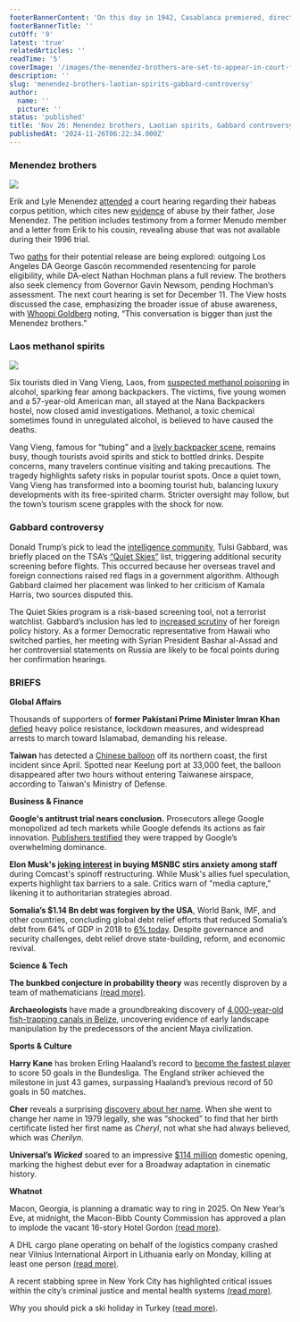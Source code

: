 ```yaml
---
footerBannerContent: 'On this day in 1942, Casablanca premiered, directed by Michael Curtiz and starring Humphrey Bogart, Ingrid Bergman, and Paul Henreid, becoming one of Hollywood''s most-revered films.'
footerBannerTitle: ''
cutOff: '9'
latest: 'true'
relatedArticles: ''
readTime: '5'
coverImage: '/images/the-menendez-brothers-are-set-to-appear-in-court-for-the-first-time-in-28-years-IwMT.jpg'
description: ''
slug: 'menendez-brothers-laotian-spirits-gabbard-controversy'
author:
  name: ''
  picture: ''
status: 'published'
title: 'Nov 26: Menendez brothers, Laotian spirits, Gabbard controversy'
publishedAt: '2024-11-26T06:22:34.000Z'
---
```


### Menendez brothers

![](/images/the-menendez-brothers-are-set-to-appear-in-court-for-the-first-time-in-28-years-E3NT.jpg)

Erik and Lyle Menendez [attended](https://abcnews.go.com/US/menendez-brothers-case-back-court-hearing-petition-review/story?id=116127153) a court hearing regarding their habeas corpus petition, which cites new [evidence](https://www.euronews.com/2024/11/25/judge-to-decide-if-new-evidence-could-set-menendez-brothers-free) of abuse by their father, Jose Menendez. The petition includes testimony from a former Menudo member and a letter from Erik to his cousin, revealing abuse that was not available during their 1996 trial.

Two [paths](https://www.nbcnews.com/news/us-news/menendez-brothers-free-resentencing-rcna181428) for their potential release are being explored: outgoing Los Angeles DA George Gascón recommended resentencing for parole eligibility, while DA-elect Nathan Hochman plans a full review. The brothers also seek clemency from Governor Gavin Newsom, pending Hochman’s assessment. The next court hearing is set for December 11. The View hosts discussed the case, emphasizing the broader issue of abuse awareness, with [Whoopi Goldberg](https://www.newsweek.com/whoopi-goldberg-view-cases-reviewed-menendez-brothers-released-1991378) noting, “This conversation is bigger than just the Menendez brothers.”

### Laos methanol spirits

![](/images/-don-t-drink-the-spirits--story--laos-methanol-deaths-AxMz.jpg)

Six tourists died in Vang Vieng, Laos, from [suspected methanol poisoning](https://www.bbc.com/news/articles/c624kd71dj3o) in alcohol, sparking fear among backpackers. The victims, five young women and a 57-year-old American man, all stayed at the Nana Backpackers hostel, now closed amid investigations. Methanol, a toxic chemical sometimes found in unregulated alcohol, is believed to have caused the deaths.

Vang Vieng, famous for “tubing” and a [lively backpacker scene](https://edition.cnn.com/2024/11/22/travel/laos-methanol-deaths-vang-vieng-intl-hnk/index.html), remains busy, though tourists avoid spirits and stick to bottled drinks. Despite concerns, many travelers continue visiting and taking precautions. The tragedy highlights safety risks in popular tourist spots. Once a quiet town, Vang Vieng has transformed into a booming tourist hub, balancing luxury developments with its free-spirited charm. Stricter oversight may follow, but the town’s tourism scene grapples with the shock for now.

### Gabbard controversy

Donald Trump’s pick to lead the [intelligence community](https://edition.cnn.com/2024/11/22/politics/tulsi-gabbard-government-watch-list-travel-connections/index.html?iid=cnn_buildContentRecirc_end_recirc), Tulsi Gabbard, was briefly placed on the TSA’s [“Quiet Skies”](https://www.tsa.gov/blog/2018/08/22/facts-about-quiet-skies) list, triggering additional security screening before flights. This occurred because her overseas travel and foreign connections raised red flags in a government algorithm. Although Gabbard claimed her placement was linked to her criticism of Kamala Harris, two sources disputed this.

The Quiet Skies program is a risk-based screening tool, not a terrorist watchlist. Gabbard’s inclusion has led to [increased scrutiny](https://www.ndtv.com/world-news/tulsi-gabbard-trumps-intelligence-pick-set-to-face-tough-questions-7099454) of her foreign policy history. As a former Democratic representative from Hawaii who switched parties, her meeting with Syrian President Bashar al-Assad and her controversial statements on Russia are likely to be focal points during her confirmation hearings.

### BRIEFS

**Global Affairs**

Thousands of supporters of **former Pakistani Prime Minister Imran Khan** [defied](https://apnews.com/article/pakistan-lockdown-imran-khan-rally-clashes-belarus-ec6cb96753c83be24b20cd32588ead71) heavy police resistance, lockdown measures, and widespread arrests to march toward Islamabad, demanding his release.

**Taiwan** has detected a [Chinese balloon](https://www.reuters.com/world/asia-pacific/taiwan-reports-chinese-balloon-first-time-six-months-2024-11-25/) off its northern coast, the first incident since April. Spotted near Keelung port at 33,000 feet, the balloon disappeared after two hours without entering Taiwanese airspace, according to Taiwan's Ministry of Defense.

**Business & Finance**

**Google's antitrust trial nears conclusion.** Prosecutors allege Google monopolized ad tech markets while Google defends its actions as fair innovation. [Publishers testified](https://www.msn.com/en-us/news/us/google-s-us-antitrust-trial-over-online-ad-empire-draws-to-a-close/ar-AA1uJaFo) they were trapped by Google’s overwhelming dominance.

**Elon Musk's [joking interest](https://x.com/elonmusk/status/1860591666941558854?ref_src=twsrc%5Etfw%7Ctwcamp%5Etweetembed%7Ctwterm%5E1860591666941558854%7Ctwgr%5E2444fd1b911199f75783e858e537bbc2cd289e60%7Ctwcon%5Es1_c10&ref_url=https%3A%2F%2Fwww.vanityfair.com%2Fnews%2Fstory%2Felon-musk-jokes-msnbc-purchase) in buying MSNBC stirs anxiety among staff** during Comcast's spinoff restructuring. While Musk's allies fuel speculation, experts highlight tax barriers to a sale. Critics warn of "media capture," likening it to authoritarian strategies abroad.

**Somalia’s $1.14 Bn debt was forgiven by the USA**, World Bank, IMF, and other countries, concluding global debt relief efforts that reduced Somalia’s debt from 64% of GDP in 2018 to [6% today](https://www.theguardian.com/global-development/2024/nov/06/somalia-debt-relief-us-cancels-billion-dollar-loans-hipc#:~:text=According%20to%20the%20World%20Bank,loan%20provided%20by%20Saudi%20Arabia.). Despite governance and security challenges, debt relief drove state-building, reform, and economic revival.

**Science & Tech**

**The bunkbed conjecture in probability theory** was recently disproven by a team of mathematicians [(read more)](https://www.wired.com/story/maths-bunkbed-conjecture-has-been-debunked/).

**Archaeologists** have made a groundbreaking discovery of [4,000-year-old fish-trapping canals in Belize](https://apnews.com/article/maya-fish-canal-civilization-pyramids-ebec21901049b634ab910d8190cf89ef), uncovering evidence of early landscape manipulation by the predecessors of the ancient Maya civilization.

**Sports & Culture**

**Harry Kane** has broken Erling Haaland’s record to [become the fastest player](https://edition.cnn.com/2024/11/23/sport/harry-kane-erling-haaland-goalscoring-record-spt-intl/index.html) to score 50 goals in the Bundesliga. The England striker achieved the milestone in just 43 games, surpassing Haaland’s previous record of 50 goals in 50 matches.

**Cher** reveals a surprising [discovery about her name](https://edition.cnn.com/2024/11/23/entertainment/cher-first-name-memoir/index.html). When she went to change her name in 1979 legally, she was “shocked” to find that her birth certificate listed her first name as *Cheryl*, not what she had always believed, which was *Cherilyn*.

**Universal’s *Wicked*** soared to an impressive [$114 million](https://www.cnbc.com/2024/11/24/wicked-soars-with-114-million-domestic-opening-gladiator-snares-55point5-million.html) domestic opening, marking the highest debut ever for a Broadway adaptation in cinematic history.

**Whatnot**

Macon, Georgia, is planning a dramatic way to ring in 2025. On New Year’s Eve, at midnight, the Macon-Bibb County Commission has approved a plan to implode the vacant 16-story Hotel Gordon [(read more)](https://apnews.com/article/macon-georgia-new-years-hotel-implosion-demolition-ff2a2bcdb4dec5a66b536a682855ba4a).

A DHL cargo plane operating on behalf of the logistics company crashed near Vilnius International Airport in Lithuania early on Monday, killing at least one person [(read more)](https://www.dw.com/en/dhl-cargo-plane-crashes-near-vilnius-airport-in-lithuania/a-70875160).

A recent stabbing spree in New York City has highlighted critical issues within the city’s criminal justice and mental health systems [(read more)](https://edition.cnn.com/2024/11/24/us/ramon-rivera-nyc-stabbings/index.html).

Why you should pick a ski holiday in Turkey [(read more)](https://www.thrillist.com/travel/nation/visit-kaya-palazzo-kartalkaya-ski-resort-turkiye).